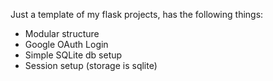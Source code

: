 Just a template of my flask projects, has the following things:
- Modular structure
- Google OAuth Login
- Simple SQLite db setup
- Session setup (storage is sqlite)




